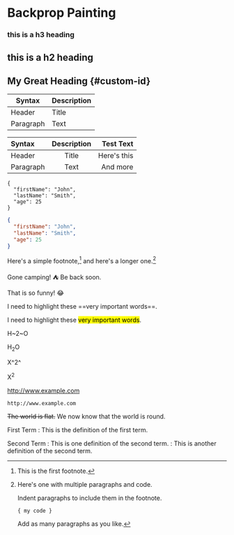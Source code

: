 # Backprop Painting

### this is a h3 heading

## this is a h2 heading 

## My Great Heading {#custom-id}

| Syntax      | Description |
| ----------- | ----------- |
| Header      | Title       |
| Paragraph   | Text        |



| Syntax      | Description | Test Text     |
| :---        |    :----:   |          ---: |
| Header      | Title       | Here's this   |
| Paragraph   | Text        | And more      |

```
{
  "firstName": "John",
  "lastName": "Smith",
  "age": 25
}
```

```json
{
  "firstName": "John",
  "lastName": "Smith",
  "age": 25
}
```

Here's a simple footnote,[^1] and here's a longer one.[^bignote]

[^1]: This is the first footnote.

[^bignote]: Here's one with multiple paragraphs and code.

    Indent paragraphs to include them in the footnote.

    `{ my code }`

    Add as many paragraphs as you like.


Gone camping! :tent: Be back soon.

That is so funny! :joy:

I need to highlight these ==very important words==.

I need to highlight these <mark>very important words</mark>.

H~2~O

H<sub>2</sub>O

X^2^

X<sup>2</sup>

http://www.example.com

`http://www.example.com`

~~The world is flat.~~ We now know that the world is round.


First Term
: This is the definition of the first term.

Second Term
: This is one definition of the second term.
: This is another definition of the second term.